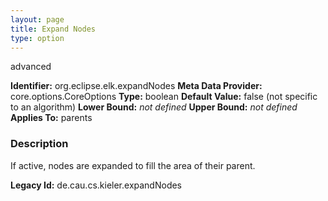 ```yaml
---
layout: page
title: Expand Nodes
type: option
---
```

advanced

**Identifier:** org.eclipse.elk.expandNodes
**Meta Data Provider:** core.options.CoreOptions
**Type:** boolean
**Default Value:**  false  (not specific to an algorithm)
**Lower Bound:** *not defined*
**Upper Bound:** *not defined*
**Applies To:** parents

### Description
If active, nodes are expanded to fill the area of their parent.

**Legacy Id:** de.cau.cs.kieler.expandNodes

